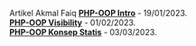 Artikel Akmal Faiq
**[PHP-OOP Intro](https://medium.com/@akmalranyan/php-object-oriented-programming-intro-9835172663a6)** - 19/01/2023.  
**[PHP-OOP Visibility](https://medium.com/@akmalranyan/php-oop-visibility-d2a3f50e7402)** - 01/02/2023.  
**[PHP-OOP Konsep Statis](https://medium.com/@akmalranyan/php-oop-static-concept-5ed700da29a5)** - 03/03/2023.  
